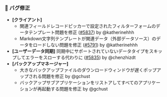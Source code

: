 ### 🐛 バグ修正

* **[クライアント]**
  * 関連フィールドレコードピッカーで設定されたフィルターフォームのデータテンプレート問題を修正 ([#5837](https://github.com/nocobase/nocobase/pull/5837)) by @katherinehhh
  * Markdown文字列テンプレートが関連データ（外部データソース）のデータをロードしない問題を修正 ([#5791](https://github.com/nocobase/nocobase/pull/5791)) by @katherinehhh
* **[ユーザーデータ同期]** 同期中にサポートされていないデータタイプをスキップしてエラーをスローする代わりに ([#5835](https://github.com/nocobase/nocobase/pull/5835)) by @chenzhizdt
* **[バックアップマネージャー]**
  * 大きなバックアップファイルのダウンロードウィンドウが遅くポップアップされる問題を修正 by @gchust
  * バックアップサブアプリケーションをリストアしてすべてのアプリケーションが再起動する問題を修正 by @gchust
